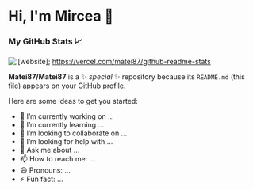 # Hi, I'm Mircea 👋


### My GitHub Stats 📈
<a href="https://github.com/anuraghazra/github-readme-stats">
  <img align="left" src="https://github-readme-stats.matei87.vercel.app/api/pin/?username=Matei87&repo=github-readme-stats" />
</a>

[website]; https://vercel.com/matei87/github-readme-stats

**Matei87/Matei87** is a ✨ _special_ ✨ repository because its `README.md` (this file) appears on your GitHub profile.

Here are some ideas to get you started:

- 🔭 I’m currently working on ...
- 🌱 I’m currently learning ...
- 👯 I’m looking to collaborate on ...
- 🤔 I’m looking for help with ...
- 💬 Ask me about ...
- 📫 How to reach me: ...
- 😄 Pronouns: ...
- ⚡ Fun fact: ...

